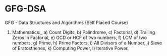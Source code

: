 # GFG-DSA
GFG - Data Structures and Algorithms (Self Placed Course)

1. Mathematics:_
   a) Count Digits,
   b) Palindrome,
   c) Factorial,
   d) Trailing Zeros in Factorial,
   e) GCD or HCF of two numbers,
   f) LCM of two numbers,
   g) Prime,
   h) Prime Factors,
   i) All Divisors of a Number,
   j) Sieve of Eratosthenes,
   k) Computing Power,
   l) Iterative Power.
